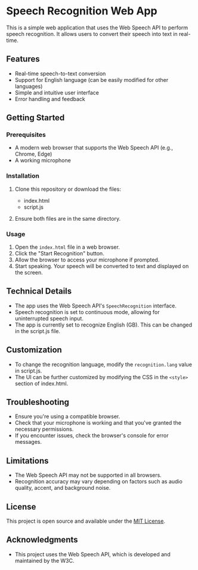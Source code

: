 # Speech Recognition Web App

This is a simple web application that uses the Web Speech API to perform speech recognition. It allows users to convert their speech into text in real-time.

## Features

- Real-time speech-to-text conversion
- Support for English language (can be easily modified for other languages)
- Simple and intuitive user interface
- Error handling and feedback

## Getting Started

### Prerequisites

- A modern web browser that supports the Web Speech API (e.g., Chrome, Edge)
- A working microphone

### Installation

1. Clone this repository or download the files:
   - index.html
   - script.js

2. Ensure both files are in the same directory.

### Usage

1. Open the `index.html` file in a web browser.
2. Click the "Start Recognition" button.
3. Allow the browser to access your microphone if prompted.
4. Start speaking. Your speech will be converted to text and displayed on the screen.

## Technical Details

- The app uses the Web Speech API's `SpeechRecognition` interface.
- Speech recognition is set to continuous mode, allowing for uninterrupted speech input.
- The app is currently set to recognize English (GB). This can be changed in the script.js file.

## Customization

- To change the recognition language, modify the `recognition.lang` value in script.js.
- The UI can be further customized by modifying the CSS in the `<style>` section of index.html.

## Troubleshooting

- Ensure you're using a compatible browser.
- Check that your microphone is working and that you've granted the necessary permissions.
- If you encounter issues, check the browser's console for error messages.

## Limitations

- The Web Speech API may not be supported in all browsers.
- Recognition accuracy may vary depending on factors such as audio quality, accent, and background noise.

## License

This project is open source and available under the [MIT License](LICENSE).

## Acknowledgments

- This project uses the Web Speech API, which is developed and maintained by the W3C.